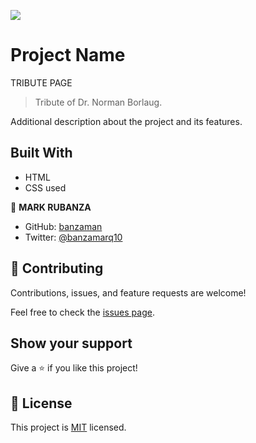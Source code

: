 ![](https://img.shields.io/badge/Microverse-blueviolet)

# Project Name

TRIBUTE PAGE

> Tribute of Dr. Norman Borlaug.

Additional description about the project and its features.

## Built With

- HTML
- CSS used

👤 **MARK RUBANZA**

- GitHub: [banzaman](https://github.com/banzaman)
- Twitter: [@banzamarq10](https://twitter.com/banzamarq10)

## 🤝 Contributing

Contributions, issues, and feature requests are welcome!

Feel free to check the [issues page](https://github.com/banzaman/turbo-parakeet/issues).

## Show your support

Give a ⭐️ if you like this project!

## 📝 License

This project is [MIT](./MIT.md) licensed.
